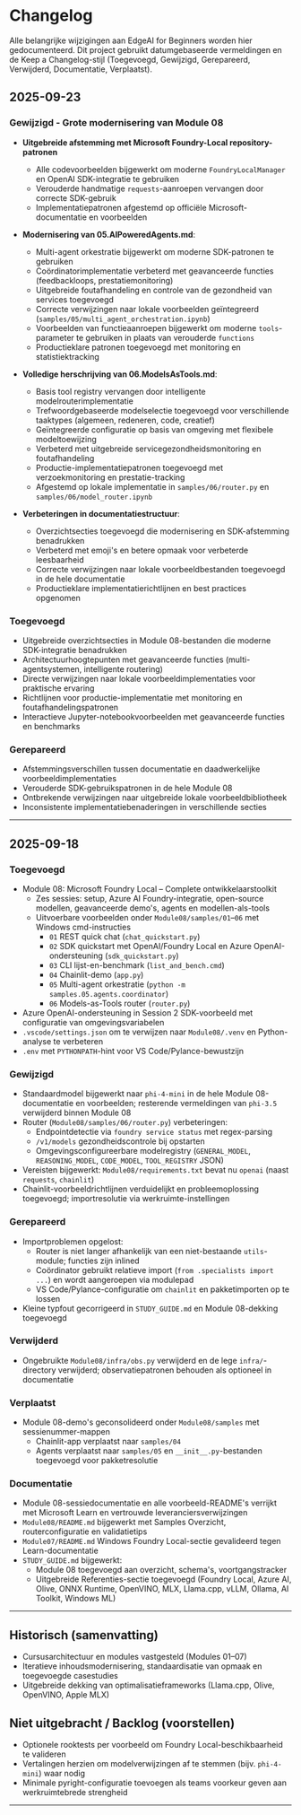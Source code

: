 <!--
CO_OP_TRANSLATOR_METADATA:
{
  "original_hash": "906e890232c6c2e1dac4cccfeb449acd",
  "translation_date": "2025-09-24T23:49:31+00:00",
  "source_file": "CHANGELOG.md",
  "language_code": "nl"
}
-->
# Changelog

Alle belangrijke wijzigingen aan EdgeAI for Beginners worden hier gedocumenteerd. Dit project gebruikt datumgebaseerde vermeldingen en de Keep a Changelog-stijl (Toegevoegd, Gewijzigd, Gerepareerd, Verwijderd, Documentatie, Verplaatst).

## 2025-09-23

### Gewijzigd - Grote modernisering van Module 08
- **Uitgebreide afstemming met Microsoft Foundry-Local repository-patronen**
  - Alle codevoorbeelden bijgewerkt om moderne `FoundryLocalManager` en OpenAI SDK-integratie te gebruiken
  - Verouderde handmatige `requests`-aanroepen vervangen door correcte SDK-gebruik
  - Implementatiepatronen afgestemd op officiële Microsoft-documentatie en voorbeelden

- **Modernisering van 05.AIPoweredAgents.md**:
  - Multi-agent orkestratie bijgewerkt om moderne SDK-patronen te gebruiken
  - Coördinatorimplementatie verbeterd met geavanceerde functies (feedbackloops, prestatiemonitoring)
  - Uitgebreide foutafhandeling en controle van de gezondheid van services toegevoegd
  - Correcte verwijzingen naar lokale voorbeelden geïntegreerd (`samples/05/multi_agent_orchestration.ipynb`)
  - Voorbeelden van functieaanroepen bijgewerkt om moderne `tools`-parameter te gebruiken in plaats van verouderde `functions`
  - Productieklare patronen toegevoegd met monitoring en statistiektracking

- **Volledige herschrijving van 06.ModelsAsTools.md**:
  - Basis tool registry vervangen door intelligente modelrouterimplementatie
  - Trefwoordgebaseerde modelselectie toegevoegd voor verschillende taaktypes (algemeen, redeneren, code, creatief)
  - Geïntegreerde configuratie op basis van omgeving met flexibele modeltoewijzing
  - Verbeterd met uitgebreide servicegezondheidsmonitoring en foutafhandeling
  - Productie-implementatiepatronen toegevoegd met verzoekmonitoring en prestatie-tracking
  - Afgestemd op lokale implementatie in `samples/06/router.py` en `samples/06/model_router.ipynb`

- **Verbeteringen in documentatiestructuur**:
  - Overzichtsecties toegevoegd die modernisering en SDK-afstemming benadrukken
  - Verbeterd met emoji's en betere opmaak voor verbeterde leesbaarheid
  - Correcte verwijzingen naar lokale voorbeeldbestanden toegevoegd in de hele documentatie
  - Productieklare implementatierichtlijnen en best practices opgenomen

### Toegevoegd
- Uitgebreide overzichtsecties in Module 08-bestanden die moderne SDK-integratie benadrukken
- Architectuurhoogtepunten met geavanceerde functies (multi-agentsystemen, intelligente routering)
- Directe verwijzingen naar lokale voorbeeldimplementaties voor praktische ervaring
- Richtlijnen voor productie-implementatie met monitoring en foutafhandelingspatronen
- Interactieve Jupyter-notebookvoorbeelden met geavanceerde functies en benchmarks

### Gerepareerd
- Afstemmingsverschillen tussen documentatie en daadwerkelijke voorbeeldimplementaties
- Verouderde SDK-gebruikspatronen in de hele Module 08
- Ontbrekende verwijzingen naar uitgebreide lokale voorbeeldbibliotheek
- Inconsistente implementatiebenaderingen in verschillende secties

---

## 2025-09-18

### Toegevoegd
- Module 08: Microsoft Foundry Local – Complete ontwikkelaarstoolkit
  - Zes sessies: setup, Azure AI Foundry-integratie, open-source modellen, geavanceerde demo's, agents en modellen-als-tools
  - Uitvoerbare voorbeelden onder `Module08/samples/01`–`06` met Windows cmd-instructies
    - `01` REST quick chat (`chat_quickstart.py`)
    - `02` SDK quickstart met OpenAI/Foundry Local en Azure OpenAI-ondersteuning (`sdk_quickstart.py`)
    - `03` CLI lijst-en-benchmark (`list_and_bench.cmd`)
    - `04` Chainlit-demo (`app.py`)
    - `05` Multi-agent orkestratie (`python -m samples.05.agents.coordinator`)
    - `06` Models-as-Tools router (`router.py`)
- Azure OpenAI-ondersteuning in Session 2 SDK-voorbeeld met configuratie van omgevingsvariabelen
- `.vscode/settings.json` om te verwijzen naar `Module08/.venv` en Python-analyse te verbeteren
- `.env` met `PYTHONPATH`-hint voor VS Code/Pylance-bewustzijn

### Gewijzigd
- Standaardmodel bijgewerkt naar `phi-4-mini` in de hele Module 08-documentatie en voorbeelden; resterende vermeldingen van `phi-3.5` verwijderd binnen Module 08
- Router (`Module08/samples/06/router.py`) verbeteringen:
  - Endpointdetectie via `foundry service status` met regex-parsing
  - `/v1/models` gezondheidscontrole bij opstarten
  - Omgevingsconfigureerbare modelregistry (`GENERAL_MODEL`, `REASONING_MODEL`, `CODE_MODEL`, `TOOL_REGISTRY` JSON)
- Vereisten bijgewerkt: `Module08/requirements.txt` bevat nu `openai` (naast `requests`, `chainlit`)
- Chainlit-voorbeeldrichtlijnen verduidelijkt en probleemoplossing toegevoegd; importresolutie via werkruimte-instellingen

### Gerepareerd
- Importproblemen opgelost:
  - Router is niet langer afhankelijk van een niet-bestaande `utils`-module; functies zijn inlined
  - Coördinator gebruikt relatieve import (`from .specialists import ...`) en wordt aangeroepen via modulepad
  - VS Code/Pylance-configuratie om `chainlit` en pakketimporten op te lossen
- Kleine typfout gecorrigeerd in `STUDY_GUIDE.md` en Module 08-dekking toegevoegd

### Verwijderd
- Ongebruikte `Module08/infra/obs.py` verwijderd en de lege `infra/`-directory verwijderd; observatiepatronen behouden als optioneel in documentatie

### Verplaatst
- Module 08-demo's geconsolideerd onder `Module08/samples` met sessienummer-mappen
  - Chainlit-app verplaatst naar `samples/04`
  - Agents verplaatst naar `samples/05` en `__init__.py`-bestanden toegevoegd voor pakketresolutie

### Documentatie
- Module 08-sessiedocumentatie en alle voorbeeld-README's verrijkt met Microsoft Learn en vertrouwde leveranciersverwijzingen
- `Module08/README.md` bijgewerkt met Samples Overzicht, routerconfiguratie en validatietips
- `Module07/README.md` Windows Foundry Local-sectie gevalideerd tegen Learn-documentatie
- `STUDY_GUIDE.md` bijgewerkt:
  - Module 08 toegevoegd aan overzicht, schema's, voortgangstracker
  - Uitgebreide Referenties-sectie toegevoegd (Foundry Local, Azure AI, Olive, ONNX Runtime, OpenVINO, MLX, Llama.cpp, vLLM, Ollama, AI Toolkit, Windows ML)

---

## Historisch (samenvatting)
- Cursusarchitectuur en modules vastgesteld (Modules 01–07)
- Iteratieve inhoudsmodernisering, standaardisatie van opmaak en toegevoegde casestudies
- Uitgebreide dekking van optimalisatieframeworks (Llama.cpp, Olive, OpenVINO, Apple MLX)

## Niet uitgebracht / Backlog (voorstellen)
- Optionele rooktests per voorbeeld om Foundry Local-beschikbaarheid te valideren
- Vertalingen herzien om modelverwijzingen af te stemmen (bijv. `phi-4-mini`) waar nodig
- Minimale pyright-configuratie toevoegen als teams voorkeur geven aan werkruimtebrede strengheid

---

